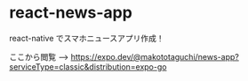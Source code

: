# react-news-app

react-native でスマホニュースアプリ作成！

ここから閲覧 --> https://expo.dev/@makototaguchi/news-app?serviceType=classic&distribution=expo-go
